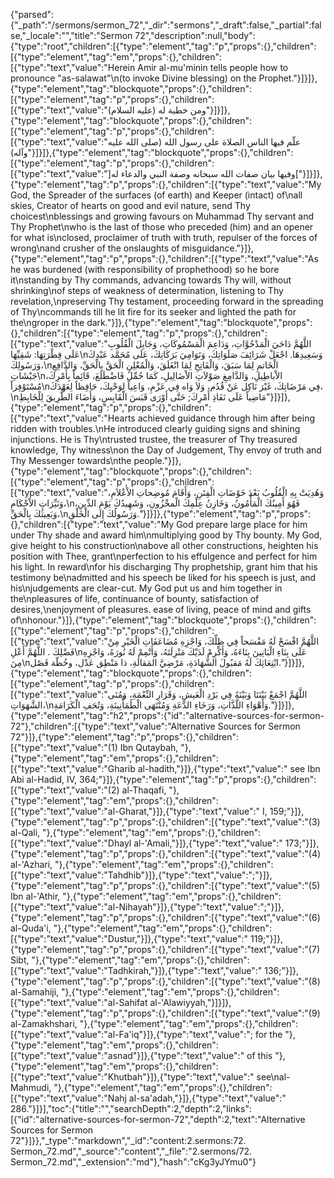 {"parsed":{"_path":"/sermons/sermon_72","_dir":"sermons","_draft":false,"_partial":false,"_locale":"","title":"Sermon 72","description":null,"body":{"type":"root","children":[{"type":"element","tag":"p","props":{},"children":[{"type":"element","tag":"em","props":{},"children":[{"type":"text","value":"Herein Amir al-mu'minin tells people how to pronounce \"as-salawat\"\n(to invoke Divine blessing) on the Prophet."}]}]},{"type":"element","tag":"blockquote","props":{},"children":[{"type":"element","tag":"p","props":{},"children":[{"type":"text","value":"ومن خطبة له (عليه السلام)"}]}]},{"type":"element","tag":"blockquote","props":{},"children":[{"type":"element","tag":"p","props":{},"children":[{"type":"text","value":"علّم فيها الناس الصلاة على رسول الله (صلى الله عليه وآله)"}]}]},{"type":"element","tag":"blockquote","props":{},"children":[{"type":"element","tag":"p","props":{},"children":[{"type":"text","value":"]وفيها بيان صفات الله سبحانه وصفة النبي والدعاء له["}]}]},{"type":"element","tag":"p","props":{},"children":[{"type":"text","value":"My God, the Spreader of the surfaces (of earth) and Keeper (intact) of\nall skies, Creator of hearts on good and evil nature, send Thy choicest\nblessings and growing favours on Muhammad Thy servant and Thy Prophet\nwho is the last of those who preceded (him) and an opener for what is\nclosed, proclaimer of truth with truth, repulser of the forces of wrong\nand crusher of the onslaughts of misguidance."}]},{"type":"element","tag":"p","props":{},"children":[{"type":"text","value":"As he was burdened (with responsibility of prophethood) so he bore it\nstanding by Thy commands, advancing towards Thy will, without shrinking\nof steps of weakness of determination, listening to Thy revelation,\npreserving Thy testament, proceeding forward in the spreading of Thy\ncommands till he lit fire for its seeker and lighted the path for the\ngroper in the dark."}]},{"type":"element","tag":"blockquote","props":{},"children":[{"type":"element","tag":"p","props":{},"children":[{"type":"text","value":"اللَّهُمَّ دَاحَيَ الْمَدْحُوَّاتِ، وَدَاعِمَ الْمَسْمُوكَاتِ، وَجَابِلَ الْقُلُوبِ عَلَى فِطْرَتِهَا: شَقِيِّهَا\nوَسَعِيدِهَا. اجْعَلْ شَرَائِفَ صَلَوَاتِكَ، وَنَوَامِيَ بَرَكَاتِكَ، عَلَى مُحَمَّد عَبْدِكَ وَرَسُولِكَ،\nالْخَاتمِ لِمَا سَبَقَ، وَالْفَاتِحِ لِمَا انْغَلَقَ، وَالْمُعْلِنِ الْحَقَّ بِالْحَقِّ، وَالدَّافِعِ جَيْشَاتِ\nالاْباطِيلِ، وَالدَّامِغِ صَوْلاَتِ الاْضَالِيلِ، كَمَا حُمِّلَ فَاضْطَلَعَ، قَائِماً بِأَمْرِكَ، مُسْتَوْفِزاً\nفِي مَرْضَاتِكَ، غَيْرَ نَاكِل عَنْ قُدُم، وَلاَ وَاه فِي عَزْمِ، وَاعِياً لِوَحْيِكَ، حَافِظاً لِعَهْدَكَ،\nمَاضِياً عَلَى نَفَاذِ أَمْرِكَ; حَتَّى أَوْرَى قَبَسَ الْقَابِسِ، وَأَضَاءَ الطَّرِيقَ لِلْخَابِطِ"}]}]},{"type":"element","tag":"p","props":{},"children":[{"type":"text","value":"Hearts achieved guidance through him after being ridden with troubles.\nHe introduced clearly guiding signs and shining injunctions. He is Thy\ntrusted trustee, the treasurer of Thy treasured knowledge, Thy witness\non the Day of Judgement, Thy envoy of truth and Thy Messenger towards\nthe people."}]},{"type":"element","tag":"blockquote","props":{},"children":[{"type":"element","tag":"p","props":{},"children":[{"type":"text","value":"وَهُدِيَتْ بِهِ الْقُلُوبُ بَعْدَ خَوْضَاتِ الْفِتَنِ، وَأَقَامَ مُوضِحاتِ الاْعْلاَمِ، وَنَيِّرَاتِ الاْحْكَامِ،\nفَهُوَ أَمِينُكَ الْمَأْمُونُ، وَخَازِنُ عِلْمِكَ الْمخْزُونِ، وَشَهِيدُكَ يَوْمَ الدِّينِ، وَبَعِيثُكَ بِالْحَقِّ،\nوَرَسُولُكَ إِلَى الْخَلْقِ."}]}]},{"type":"element","tag":"p","props":{},"children":[{"type":"text","value":"My God prepare large place for him under Thy shade and award him\nmultiplying good by Thy bounty. My God, give height to his construction\nabove all other constructions, heighten his position with Thee, grant\nperfection to his effulgence and perfect for him his light. In reward\nfor his discharging Thy prophetship, grant him that his testimony be\nadmitted and his speech be liked for his speech is just, and his\njudgements are clear-cut. My God put us and him together in the\npleasures of life, continuance of bounty, satisfaction of desires,\nenjoyment of pleasures. ease of living, peace of mind and gifts of\nhonour."}]},{"type":"element","tag":"blockquote","props":{},"children":[{"type":"element","tag":"p","props":{},"children":[{"type":"text","value":"اللَّهُمَّ افْسَحْ لَهُ مَفْسَحاً فِي ظِلِّكَ، وَاجْزِهِ مُضَاعَفَاتِ الْخَيْرِ مِنْ فَضْلِكَ . اللَّهُمَّ أَعْلِ\nعَلَى بِنَاءِ الْبَانِينَ بِنَاءَهُ، وَأَكْرِمْ لَدَيْكَ مَنْزِلَتَهُ، وَأَتْمِمْ لَهُ نُورَهُ، وَاجْزِهِ مِنَ\nابْتِعَاثِكَ لَهُ مَقبُولَ الشَّهَادَةِ، مَرْضِيَّ المَقالَةِ، ذا مَنْطِق عَدْل، وخُطّة فَصْل."}]}]},{"type":"element","tag":"blockquote","props":{},"children":[{"type":"element","tag":"p","props":{},"children":[{"type":"text","value":"اللَّهُمَّ اجْمَعْ بَيْنَنَا وَبَيْنَهُ فِي بَرْدِ الْعَيشِ، وَقَرَارِ النِّعْمَةِ، وَمُنَى الشَّهَوَاتِ،\nوَأَهْوَاءِ اللَّذَّاتِ، وَرَخَاءِ الدَّعَةِ وَمُنْتَهَى الْطُمَأْنِينَةِ، وَتُحَفِ الْكَرَامَةِ."}]}]},{"type":"element","tag":"h2","props":{"id":"alternative-sources-for-sermon-72"},"children":[{"type":"text","value":"Alternative Sources for Sermon 72"}]},{"type":"element","tag":"p","props":{},"children":[{"type":"text","value":"(1) Ibn Qutaybah, "},{"type":"element","tag":"em","props":{},"children":[{"type":"text","value":"Gharib al-hadith,"}]},{"type":"text","value":" see Ibn Abi al-Hadid, IV, 364;"}]},{"type":"element","tag":"p","props":{},"children":[{"type":"text","value":"(2) al-Thaqafi, "},{"type":"element","tag":"em","props":{},"children":[{"type":"text","value":"al-Gharat,"}]},{"type":"text","value":" I, 159;"}]},{"type":"element","tag":"p","props":{},"children":[{"type":"text","value":"(3) al-Qali, "},{"type":"element","tag":"em","props":{},"children":[{"type":"text","value":"Dhayl al-'Amali,"}]},{"type":"text","value":" 173;"}]},{"type":"element","tag":"p","props":{},"children":[{"type":"text","value":"(4) al-'Azhari, "},{"type":"element","tag":"em","props":{},"children":[{"type":"text","value":"Tahdhib"}]},{"type":"text","value":";"}]},{"type":"element","tag":"p","props":{},"children":[{"type":"text","value":"(5) Ibn al-'Athir, "},{"type":"element","tag":"em","props":{},"children":[{"type":"text","value":"al-Nihayah"}]},{"type":"text","value":";"}]},{"type":"element","tag":"p","props":{},"children":[{"type":"text","value":"(6) al-Quda'i, "},{"type":"element","tag":"em","props":{},"children":[{"type":"text","value":"Dustur,"}]},{"type":"text","value":" 119;"}]},{"type":"element","tag":"p","props":{},"children":[{"type":"text","value":"(7) Sibt, "},{"type":"element","tag":"em","props":{},"children":[{"type":"text","value":"Tadhkirah,"}]},{"type":"text","value":" 136;"}]},{"type":"element","tag":"p","props":{},"children":[{"type":"text","value":"(8) al-Samahiji, "},{"type":"element","tag":"em","props":{},"children":[{"type":"text","value":"al-Sahifat al-'Alawiyyah,"}]}]},{"type":"element","tag":"p","props":{},"children":[{"type":"text","value":"(9) al-Zamakhshari, "},{"type":"element","tag":"em","props":{},"children":[{"type":"text","value":"al-Fa'iq"}]},{"type":"text","value":"; for the "},{"type":"element","tag":"em","props":{},"children":[{"type":"text","value":"asnad"}]},{"type":"text","value":" of this "},{"type":"element","tag":"em","props":{},"children":[{"type":"text","value":"Khutbah"}]},{"type":"text","value":" see\nal-Mahmudi, "},{"type":"element","tag":"em","props":{},"children":[{"type":"text","value":"Nahj al-sa'adah,"}]},{"type":"text","value":" 286."}]}],"toc":{"title":"","searchDepth":2,"depth":2,"links":[{"id":"alternative-sources-for-sermon-72","depth":2,"text":"Alternative Sources for Sermon 72"}]}},"_type":"markdown","_id":"content:2.sermons:72. Sermon_72.md","_source":"content","_file":"2.sermons/72. Sermon_72.md","_extension":"md"},"hash":"cKg3yJYmu0"}